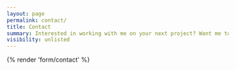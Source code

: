 ```yaml
---
layout: page
permalink: contact/
title: Contact
summary: Interested in working with me on your next project? Want me to speak at your next event? Maybe you have a question you think I might be able to answer. Either way, get in touch using the form below.
visibility: unlisted
---
```

{% render 'form/contact' %}
